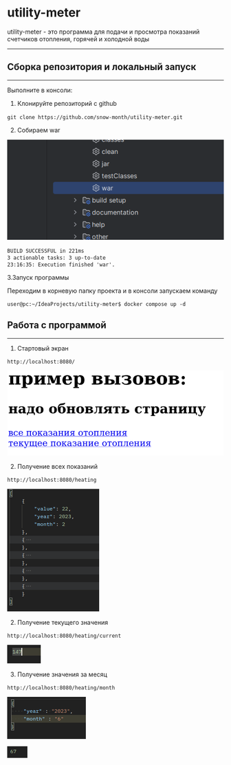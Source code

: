 # utility-meter

utility-meter - это программа для подачи и просмотра
показаний счетчиков отопления, горячей и холодной воды

---
## Сборка репозитория и локальный запуск

___
Выполните в консоли:

1. Клонируйте репозиторий с github

`git clone https://github.com/snow-month/utility-meter.git`

2. Собираем war

![img.png](img.png)

```
BUILD SUCCESSFUL in 221ms
3 actionable tasks: 3 up-to-date
23:16:35: Execution finished 'war'.

```

3.Запуск программы

Переходим в корневую папку проекта и в консоли запускаем команду

```
user@pc:~/IdeaProjects/utility-meter$ docker compose up -d
```

## Работа с программой

---

1. Стартовый экран
```
http://localhost:8080/
```

![img_1.png](img_1.png)

2. Получение всех показаний

```
http://localhost:8080/heating
```

![img_2.png](img_2.png)

2. Получение текущего значения

```
http://localhost:8080/heating/current
```

![img_3.png](img_3.png)

3. Получение значения за месяц

```
http://localhost:8080/heating/month
```

![img_4.png](img_4.png)

![img_5.png](img_5.png)


